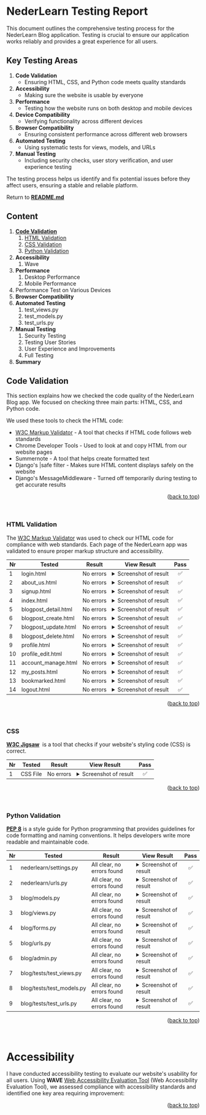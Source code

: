 # NederLearn Testing Report

This document outlines the comprehensive testing process for the NederLearn Blog application. Testing is crucial to ensure our application works reliably and provides a great experience for all users.

## Key Testing Areas

1. **Code Validation**
   - Ensuring HTML, CSS, and Python code meets quality standards
2. **Accessibility**
   - Making sure the website is usable by everyone
3. **Performance**
   - Testing how the website runs on both desktop and mobile devices
4. **Device Compatibility**
   - Verifying functionality across different devices
5. **Browser Compatibility**
   - Ensuring consistent performance across different web browsers
6. **Automated Testing**
   - Using systematic tests for views, models, and URLs
7. **Manual Testing**
   - Including security checks, user story verification, and user experience testing

The testing process helps us identify and fix potential issues before they affect users, ensuring a stable and reliable platform.

Return to [**README.md**](README.md)

## Content

1. [**Code Validation**](#code-validation)
   1. [HTML Validation](#html-validation)
   2. [CSS Validation](#css-validation)
   3. [Python Validation](#python-validation)
2. **Accessibility**
   1. Wave
3. **Performance**
   1. Desktop Performance
   2. Mobile Performance
4. Performance Test on Various Devices
5. **Browser Compatibility**
6. **Automated Testing**
   1. test_views.py
   2. test_models.py
   3. test_urls.py
7. **Manual Testing**
   1. Security Testing
   2. Testing User Stories
   3. User Experience and Improvements
   4. Full Testing
8. **Summary**

## Code Validation

This section explains how we checked the code quality of the NederLearn Blog app. We focused on checking three main parts: HTML, CSS, and Python code.

We used these tools to check the HTML code:

- [W3C Markup Validator](https://validator.w3.org/) - A tool that checks if HTML code follows web standards
- Chrome Developer Tools - Used to look at and copy HTML from our website pages
- Summernote - A tool that helps create formatted text
- Django's |safe filter - Makes sure HTML content displays safely on the website
- Django's MessageMiddleware - Turned off temporarily during testing to get accurate results

<p align="right">(<a href="#content">back to top</a>)</p><br>

### HTML Validation

The [W3C Markup Validator](https://validator.w3.org/) was used to check our HTML code for compliance with web standards. Each page of the NederLearn app was validated to ensure proper markup structure and accessibility.

| **Nr** | **Tested**           | **Result** | **View Result**                                                                                    | **Pass** |
| ------ | -------------------- | ---------- | -------------------------------------------------------------------------------------------------- | :------: |
| 1      | login.html           | No errors  | <details><summary>Screenshot of result</summary>![Result](static/images/login_w3c.webp)</details>  |    ✅    |
| 2      | about_us.html        | No errors  | <details><summary>Screenshot of result</summary>![Result](static/images/about_w3c.webp)</details>  |    ✅    |
| 3      | signup.html          | No errors  | <details><summary>Screenshot of result</summary>![Result](static/images/sign_w3c.webp)</details>                              |    ✅    |
| 4      | index.html           | No errors  | <details><summary>Screenshot of result</summary>![Result](static/images/index_w3c.webp)</details> |    ✅    |
| 5      | blogpost_detail.html | No errors  | <details><summary>Screenshot of result</summary>![Result]()</details>                              |    ✅    |
| 6      | blogpost_create.html | No errors  | <details><summary>Screenshot of result</summary>![Result]()</details>                              |    ✅    |
| 7      | blogpost_update.html | No errors  | <details><summary>Screenshot of result</summary>![Result]()</details>                              |    ✅    |
| 8      | blogpost_delete.html | No errors  | <details><summary>Screenshot of result</summary>![Result]()</details>                              |    ✅    |
| 9      | profile.html         | No errors  | <details><summary>Screenshot of result</summary>![Result]()</details>                              |    ✅    |
| 10     | profile_edit.html    | No errors  | <details><summary>Screenshot of result</summary>![Result]()</details>                              |    ✅    |
| 11     | account_manage.html  | No errors  | <details><summary>Screenshot of result</summary>![Result]()</details>                              |    ✅    |
| 12     | my_posts.html        | No errors  | <details><summary>Screenshot of result</summary>![Result]()</details>                              |    ✅    |
| 13     | bookmarked.html      | No errors  | <details><summary>Screenshot of result</summary>![Result]()</details>                              |    ✅    |
| 14     | logout.html          | No errors  | <details><summary>Screenshot of result</summary>![Result]()</details>                              |    ✅    |

<p align="right">(<a href="#content">back to top</a>)</p><br>

### CSS

[**W3C Jigsaw**](https://jigsaw.w3.org/css-validator/)  is a tool that checks if your website's styling code (CSS) is correct.

| **Nr** | **Tested** | **Result** | **View Result**                                                                                 | **Pass** |
| ------ | ---------- | ---------- | ----------------------------------------------------------------------------------------------- | :------: |
| 1      | CSS File   | No errors  | <details><summary>Screenshot of result</summary>![Result](static/images/css_w3c.webp)</details> |    ✅    |

<p align="right">(<a href="#content">back to top</a>)</p><br>

### Python Validation

[**PEP 8**](https://pep8ci.herokuapp.com/) is a style guide for Python programming that provides guidelines for code formatting and naming conventions. It helps developers write more readable and maintainable code.

| **Nr** | **Tested**                | **Result**                 | **View Result**                                                       | **Pass** |
| ------ | ------------------------- | -------------------------- | --------------------------------------------------------------------- | :------: |
| 1      | nederlearn/settings.py    | All clear, no errors found | <details><summary>Screenshot of result</summary>![Result]()</details> |    ✅    |
| 2      | nederlearn/urls.py        | All clear, no errors found | <details><summary>Screenshot of result</summary>![Result]()</details> |    ✅    |
| 3      | blog/models.py            | All clear, no errors found | <details><summary>Screenshot of result</summary>![Result]()</details> |    ✅    |
| 3      | blog/views.py             | All clear, no errors found | <details><summary>Screenshot of result</summary>![Result]()</details> |    ✅    |
| 4      | blog/forms.py             | All clear, no errors found | <details><summary>Screenshot of result</summary>![Result]()</details> |    ✅    |
| 5      | blog/urls.py              | All clear, no errors found | <details><summary>Screenshot of result</summary>![Result]()</details> |    ✅    |
| 6      | blog/admin.py             | All clear, no errors found | <details><summary>Screenshot of result</summary>![Result]()</details> |    ✅    |
| 7      | blog/tests/test_views.py  | All clear, no errors found | <details><summary>Screenshot of result</summary>![Result]()</details> |    ✅    |
| 8      | blog/tests/test_models.py | All clear, no errors found | <details><summary>Screenshot of result</summary>![Result]()</details> |    ✅    |
| 9      | blog/tests/test_urls.py   | All clear, no errors found | <details><summary>Screenshot of result</summary>![Result]()</details> |    ✅    |

<p align="right">(<a href="#content">back to top</a>)</p><br>

# Accessibility

I have conducted accessibility testing to evaluate our website's usability for all users. Using **WAVE** [Web Accessibility Evaluation Tool](https://wave.webaim.org/) (Web Accessibility Evaluation Tool), we assessed compliance with accessibility standards and identified one key area requiring improvement:

<p align="right">(<a href="#content">back to top</a>)</p><br>
